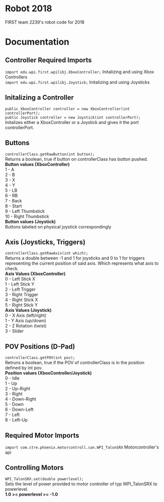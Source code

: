 # Robot 2018
FIRST team 2239's robot code for 2018

# Documentation
Controller Required Imports
--  
`import edu.wpi.first.wpilibj.XboxController;` Initalizing and using Xbox Controllers  
`import edu.wpi.first.wpilibj.Joystick;` Initalizing and using Joysticks  

Initalizing a Controller
--  
`public XboxController controller = new XboxController(int controllerPort);`  
`public Joystick controller = new Joystick(int controllerPort);`  
Initalizes either a XboxController or a Joystick and gives it the port controllerPort.

Buttons
--
`controllerClass.getRawButton(int button);`  
Returns a boolean, true if button on controllerClass has button pushed.  
**Button values (XboxController)**  
1 - A  
2 - B  
3 - X  
4 - Y  
5 - LB  
6 - RB  
7 - Back  
8 - Start  
9 - Left Thumbstick  
10 -  Right Thumbstick  
**Button values (Joystick)**  
Buttons labeled on physical joystick correspondingly  
  
Axis (Joysticks, Triggers)
--
`controllerClass.getRawAxis(int which);`  
Returns a double between -1 and 1 for joysticks and 0 to 1 for triggers representing the current position of said axis. Which represents what axis to check.  
**Axis Values (XboxController)**  
0 - Left Stick X  
1 - Left Stick Y  
2 - Left Trigger  
3 - Right Trigger  
4 - Right Stick X  
5 - Right Stick Y  
**Axis Values (Joystick)**  
0 - X Axis (left/right)  
1 - Y Axis (up/down)  
2 - Z Rotation (twist)  
3 - Slider  
  
POV Positions (D-Pad)
-- 
`controllerClass.getPOV(int pov);`  
Retruns a boolean, true if the POV of controllerClass is in the position defined by int pov.  
**Position values (XboxController/Joystick)**  
0 - Idle  
1 - Up  
2 - Up-Right  
3 - Right  
4 - Down-Right  
5 - Down  
6 - Down-Left  
7 - Left  
8 - Left-Up  
  
Required Motor Imports
--  
`import com.ctre.phoenix.motorcontroll.can.WPI_TalonSRX` Motorcontroller's api  

Controlling Motors
--  
`WPI_TalonSRX.set(double powerlevel);`  
Sets the level of power provided to motor controller of typ WPI_TalonSRX to powerlevel.  
**1.0 >= powerlevel >= -1.0**
